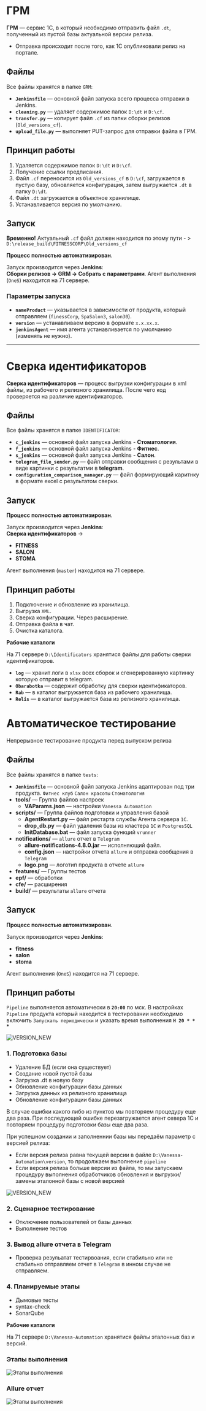 # ГРМ

**ГРМ** — сервис 1С, в который необходимо отправить файл `.dt`, полученный из пустой базы актуальной версии релиза.

- Отправка происходит после того, как 1С опубликовали релиз на портале.

## Файлы

Все файлы хранятся в папке `GRM`:

- **`Jenkinsfile`** — основной файл запуска всего процесса отправки в Jenkins.
- **`cleaning.py`** — удаляет содержимое папок `D:\dt` и `D:\cf`.
- **`transfer.py`** — копирует файл `.cf` из папки сборки релизов (`Old_versions_cf`).
- **`upload_file.py`** — выполняет PUT-запрос для отправки файла в ГРМ.

## Принцип работы

1. Удаляется содержимое папок `D:\dt` и `D:\cf`.
2. Получение ссылки предписания.
3. Файл `.cf` переносится из `Old_versions_cf` в `D:\cf`, загружается в пустую базу, обновляется конфигурация, затем выгружается `.dt` в папку `D:\dt`.
4. Файл `.dt` загружается в объектное хранилище.
5. Устанавливается версия по умолчанию.

## Запуск

**Временно!** Актуальный `.cf` файл должен находится по этому пути - > `D:\release_build\FITNESSCORP\Old_versions_cf`

**Процесс полностью автоматизирован**.

Запуск производится через **Jenkins**:  
**Сборки релизов → GRM → Собрать с параметрами**.
Агент выполнения (`OneS`) находится на 71 сервере.  

### Параметры запуска

- **`nameProduct`** — указывается в зависимости от продукта, который отправляем (`finessCorp`, `SpaSalon3`, `salon30`).
- **`version`** — устанавливаем версию в формате `x.x.xx.x`.
- **`jenkinsAgent`** — имя агента устанавливается по умолчанию (изменять не нужно).

---

# Сверка идентификаторов

**Сверка идентификаторов** — процесс выгрузки конфигурации в xml файлы, из рабочего и релизного хранилища.
После чего код проверяется на различие идентификаторов.

## Файлы

Все файлы хранятся в папке `IDENTIFICATOR`:

- **`c_jenkins`** — основной файл запуска Jenkins - **Стоматология**.
- **`f_jenkins`** — основной файл запуска Jenkins - **Фитнес**.
- **`s_jenkins`** — основной файл запуска Jenkins - **Салон**.
- **`telegram_file_sender.py`** — файл отправки сообщения с результами в виде картинки с результатми в **telegram**.
- **`configuration_comparison_manager.py`** — файл формирующий каритнку в формате excel с результатом сверки.

## Запуск

**Процесс полностью автоматизирован**.

Запуск производится через **Jenkins**:  
**Сверка идентификаторов** →

- **FITNESS**
- **SALON**
- **STOMA**

Агент выполнения (`master`) находится на 71 сервере.  

## Принцип работы

1. Подключение и обновление из хранилища.
2. Выгрузка `XML`.
3. Сверка конфигурации. Через расширение.
4. Отправка файла в чат.
5. Очистка каталога.

**Рабочие каталоги**

На 71 сервере `D:\Identificators` хранятися файлы для работы сверки идентификаторов.

- **`log`** — хранит логи в `xlsx` всех сборок и сгенерированную картинку которую отправит в telegram.
- **`Obarabotka`** — содержит обработку для сверки идентификаторов.
- **`Rab`** — в каталог выгружается база из рабочего хранилища.
- **`Relis`** — в каталог выгружается база из релизного хранилища.

# Автоматическое тестирование

Непрерывное тестирование продукта перед выпуском релиза

## Файлы

Все файлы хранятся в папке `tests`:

- **`Jenkinsfile`** — основной файл запуска Jenkins адаптирован под три продукта. `Фитнес клуб` `Салон красоты` `Стоматология`
- **tools/** — Группа файлов настроек
  - **VAParams.json** — настройки `Vanessa Automation`
- **scripts/** — Группа файлов подготовки и управления базой
  - **AgentRestart.py** — файл рестарта службы Агента сервера `1С`.
  - **drop_db.py** — файл удаления базы из кластера `1С` и `PostgresSQL`
  - **InitDatabase.bat** — файл запуска функций `vrunner`
- **notifications/** — `allure` отчет в `Telegram`
  - **allure-notifications-4.8.0.jar** — исполняющий файл.
  - **config.json** — настройки отчета `allure` и отправка сообщения в `Telegram`
  - **logo.png** — логотип продукта в отчете `allure`
- **features/** — Группы тестов
- **epf/** — обработки
- **cfe/** — расширения
- **build/** — результаты `allure` отчета

## Запуск

**Процесс полностью автоматизирован**.

Запуск производится через **Jenkins**:  

- **fitness**
- **salon**
- **stoma**

Агент выполнения (`OneS`) находится на 71 сервере.  

## Принцип работы

`Pipeline` выполняется автоматически в **`20:00`** по мск. В настройках `Pipeline` продукта который находится в тестировании необходимо включить `Запускать периодически` и указать время выполнения **`H 20 * * *`**

![VERSION_NEW][def3]

### 1. Подготовка базы

- Удаление БД (если она существует)
- Создание новой пустой базы
- Загрузка .dt в новую базу
- Обновление конфигурации базы данных
- Загрузка данных из релизного хранилища
- Обновление конфигурации базы данных

В случае ошибки какого либо из пунктов мы повторяем процедуру еще два раза. При последующей ошибке перезагружается агент севера 1С и повторяем процедуру подготовки базы еще два раза.

При успешном создании и заполненнии базы мы передаём параметр с версией релиза:

- Если версия релиза равна текущей версии в файле `D:\Vanessa-Automation\version`, то продолжаем выполнение `pipeline`
- Если версия релиза больше версии из файла, то мы запускаем процедуру выполнения обработчиков обновления и выгрузки/замены эталонной базы с новой версией

![VERSION_NEW][def2]

### 2. Сценарное тестирование

- Отключение пользователей от базы данных
- Выполнение тестов

### 3. Вывод allure отчета в Telegram

- Проверка резульатат тестирвоания, если стабильно или не стабильно отправляем отчет в `Telegram` в инном случае не отправляем.

### 4. Планируемые этапы

- Дымовые тесты
- syntax-check
- SonarQube

**Рабочие каталоги**

На 71 сервере `D:\Vanessa-Automation` хранятися файлы эталонных баз и версий.

### Этапы выполнения

![Этапы выполнения][def]

### Allure отчет

![Этапы выполнения][def4]

[def]: docs/build.jpg
[def2]: docs/pipeline.jpg
[def3]: docs/trigger.jpg
[def4]: docs/allure.jpg